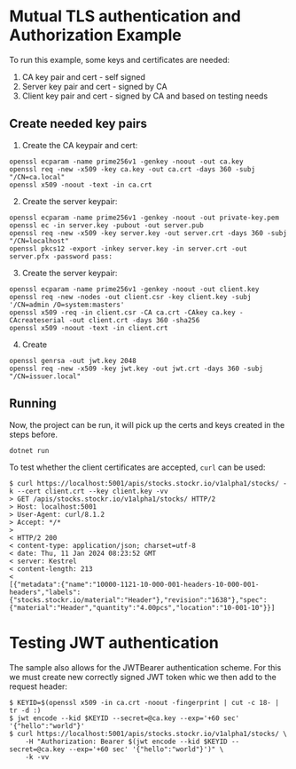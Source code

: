 # Mutual TLS authentication and Authorization Example

To run this example, some keys and certificates are needed:

1. CA key pair and cert - self signed
2. Server key pair and cert - signed by CA
3. Client key pair and cert - signed by CA and based on testing needs


## Create needed key pairs
1. Create the CA keypair and cert:
```
openssl ecparam -name prime256v1 -genkey -noout -out ca.key
openssl req -new -x509 -key ca.key -out ca.crt -days 360 -subj "/CN=ca.local"
openssl x509 -noout -text -in ca.crt
```

2. Create the server keypair:
```
openssl ecparam -name prime256v1 -genkey -noout -out private-key.pem
openssl ec -in server.key -pubout -out server.pub
openssl req -new -x509 -key server.key -out server.crt -days 360 -subj "/CN=localhost"
openssl pkcs12 -export -inkey server.key -in server.crt -out server.pfx -password pass:
```

3. Create the server keypair:
```
openssl ecparam -name prime256v1 -genkey -noout -out client.key
openssl req -new -nodes -out client.csr -key client.key -subj '/CN=admin /O=system:masters'
openssl x509 -req -in client.csr -CA ca.crt -CAkey ca.key -CAcreateserial -out client.crt -days 360 -sha256
openssl x509 -noout -text -in client.crt
```

4. Create
```
openssl genrsa -out jwt.key 2048
openssl req -new -x509 -key jwt.key -out jwt.crt -days 360 -subj "/CN=issuer.local"
```

## Running

Now, the project can be run, it will pick up the certs and keys created in the steps before.
```
dotnet run
```

To test whether the client certificates are accepted, `curl` can be used:
```
$ curl https://localhost:5001/apis/stocks.stockr.io/v1alpha1/stocks/ -k --cert client.crt --key client.key -vv
> GET /apis/stocks.stockr.io/v1alpha1/stocks/ HTTP/2
> Host: localhost:5001
> User-Agent: curl/8.1.2
> Accept: */*
> 
< HTTP/2 200 
< content-type: application/json; charset=utf-8
< date: Thu, 11 Jan 2024 08:23:52 GMT
< server: Kestrel
< content-length: 213
< 
[{"metadata":{"name":"10000-1121-10-000-001-headers-10-000-001-headers","labels":{"stocks.stockr.io/material":"Header"},"revision":"1638"},"spec":{"material":"Header","quantity":"4.00pcs","location":"10-001-10"}}]
```

# Testing JWT authentication

The sample also allows for the JWTBearer authentication scheme. For this we must create new correctly signed JWT token whic we then add to the request header:

```
$ KEYID=$(openssl x509 -in ca.crt -noout -fingerprint | cut -c 18- | tr -d :)
$ jwt encode --kid $KEYID --secret=@ca.key --exp='+60 sec' '{"hello":"world"}'
$ curl https://localhost:5001/apis/stocks.stockr.io/v1alpha1/stocks/ \
    -H "Authorization: Bearer $(jwt encode --kid $KEYID --secret=@ca.key --exp='+60 sec' '{"hello":"world"}')" \
    -k -vv
```